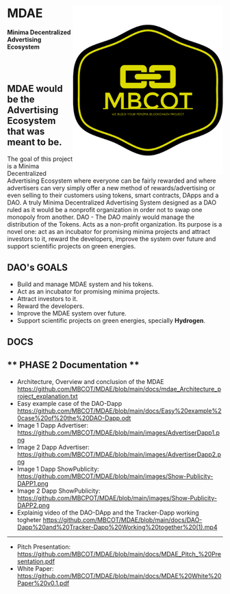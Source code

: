 # MDAE <img src="logo_yellow.png" width="350" title="Minima Decentralized Advertising Ecosystem" alt="Minima Decentralized Advertising Ecosystem" align="right">
**Minima Decentralized Advertising Ecosystem**

<br/><br/>
## MDAE would be the Advertising Ecosystem that was meant to be.

The goal of this project is a Minima Decentralized Advertising Ecosystem where
everyone can be fairly rewarded and where advertisers can very simply offer a new method
of rewards/advertising or even selling to their customers using tokens, smart contracts,
DApps and a DAO. A truly Minima Decentralized Advertising System designed as a DAO ruled
as it would be a nonprofit organization in order not to swap one monopoly from another.
DAO - The DAO mainly would manage the distribution of the Tokens.
Acts as a non-profit organization.
Its purpose is a novel one: act as an incubator for promising minima projects
and attract investors to it, reward the developers, improve the system over
future and support scientific projects on green energies.

## DAO's GOALS

- Build and manage MDAE system and his tokens.
- Act as an incubator for promising minima projects.
- Attract investors to it.
- Reward the developers.
- Improve the MDAE system over future.
- Support scientific projects on green energies, specially **Hydrogen**.

## DOCS

** PHASE 2 Documentation **
-------------------------------------------------------------------------------------------------------
- Architecture, Overview and conclusion of the MDAE <https://github.com/MBCOT/MDAE/blob/main/docs/mdae_Architecture_project_explanation.txt>
- Easy example case of the DAO-Dapp <https://github.com/MBCOT/MDAE/blob/main/docs/Easy%20example%20case%20of%20the%20DAO-Dapp.odt>
- Image 1 Dapp Advertiser: <https://github.com/MBCOT/MDAE/blob/main/images/AdvertiserDapp1.png>
- Image 2 Dapp Advertiser: <https://github.com/MBCOT/MDAE/blob/main/images/AdvertiserDapp2.png>
- Image 1 Dapp ShowPublicity: <https://github.com/MBCOT/MDAE/blob/main/images/Show-Publicity-DAPP1.png>
- Image 2 Dapp ShowPublicity: <https://github.com/MBCPOT/MDAE/blob/main/images/Show-Publicity-DAPP2.png>
- Explainig video of the DAO-DApp and the Tracker-Dapp working togheter <https://github.com/MBCOT/MDAE/blob/main/docs/DAO-Dapp%20and%20Tracker-Dapp%20Working%20together%20(1).mp4>
-------------------------------------------------------------------------------------------------------
- Pitch Presentation: <https://github.com/MBCOT/MDAE/blob/main/docs/MDAE_Pitch_%20Presentation.pdf>
- White Paper: <https://github.com/MBCOT/MDAE/blob/main/docs/MDAE%20White%20Paper%20v0.1.pdf>
